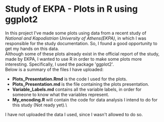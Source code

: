 # **Study of EKPA - Plots in R using ggplot2**
In this project I've made some plots using data from a recent study of *National and Kapodistrian University of Athens(EKPA)*, in which I was responsible for the study documentation. So, I found a good opportunity to get my hands on this data.\
Although some of these plots already exist in the official report of the study, made by EKPA, I wanted to use R in order to make some plots more interesting. Specifically, I used the package 'ggplot2'.\
Below is a summary of the files I have uploaded:
- **Plots_Presentation.Rmd** is the code I used for the plots. 
- **Plots_Presentation.md** is the file containing the plots presentation.
- **Variable_Labels.md** contains all the variable labels, in order for someone to know what the variables represent.
- **My_encoding.R** will contain the code for data analysis I intend to do for this study (Not ready yet).\

I have not uploaded the data I used, since I wasn't allowed to do so.

